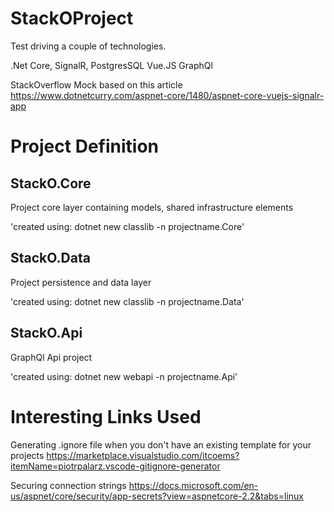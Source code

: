# StackOProject

Test driving a couple of technologies.

.Net Core,
SignalR,
PostgresSQL
Vue.JS
GraphQl

StackOverflow Mock based on this article
https://www.dotnetcurry.com/aspnet-core/1480/aspnet-core-vuejs-signalr-app

# Project Definition

## StackO.Core

Project core layer containing models, shared infrastructure elements

'created using: dotnet new classlib -n projectname.Core'

## StackO.Data

Project persistence and data layer

'created using: dotnet new classlib -n projectname.Data'

## StackO.Api

GraphQl Api project

'created using: dotnet new webapi -n projectname.Api'

# Interesting Links Used

Generating .ignore file when you don't have an existing template for your projects
https://marketplace.visualstudio.com/itcoems?itemName=piotrpalarz.vscode-gitignore-generator

Securing connection strings
https://docs.microsoft.com/en-us/aspnet/core/security/app-secrets?view=aspnetcore-2.2&tabs=linux
